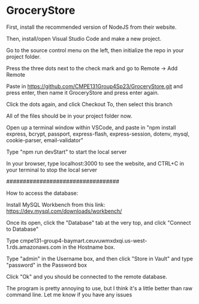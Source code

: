 ﻿# GroceryStore
First, install the recommended version of NodeJS from their website.

Then, install/open Visual Studio Code and make a new project.

Go to the source control menu on the left, then initialize the repo in your project folder.

Press the three dots next to the check mark and go to Remote -> Add Remote

Paste in https://github.com/CMPE131Group4Sp23/GroceryStore.git and press enter, then name it GroceryStore and press enter again.

Click the dots again, and click Checkout To, then select this branch

All of the files should be in your project folder now.

Open up a terminal window within VSCode, and paste in "npm install express, bcrypt, passport, express-flash, express-session, dotenv, mysql, cookie-parser, email-validator"

Type "npm run devStart" to start the local server

In your browser, type localhost:3000 to see the website, and CTRL+C in your terminal to stop the local server

##################################

How to access the database:

Install MySQL Workbench from this link: https://dev.mysql.com/downloads/workbench/

Once its open, click the "Database" tab at the very top, and click "Connect to Database"

Type cmpe131-group4-baymart.ceuvuwmxdxqi.us-west-1.rds.amazonaws.com in the Hostname box.

Type "admin" in the Username box, and then click "Store in Vault" and type "password" in the Password box

Click "Ok" and you should be connected to the remote database.

The program is pretty annoying to use, but I think it's a little better than raw command line. Let me know if you have any issues
